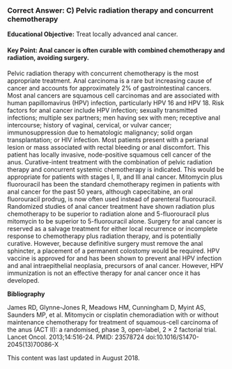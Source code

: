 
### Correct Answer: C) Pelvic radiation therapy and concurrent chemotherapy 

**Educational Objective:** Treat locally advanced anal cancer.

#### **Key Point:** Anal cancer is often curable with combined chemotherapy and radiation, avoiding surgery.

Pelvic radiation therapy with concurrent chemotherapy is the most appropriate treatment. Anal carcinoma is a rare but increasing cause of cancer and accounts for approximately 2% of gastrointestinal cancers. Most anal cancers are squamous cell carcinomas and are associated with human papillomavirus (HPV) infection, particularly HPV 16 and HPV 18. Risk factors for anal cancer include HPV infection; sexually transmitted infections; multiple sex partners; men having sex with men; receptive anal intercourse; history of vaginal, cervical, or vulvar cancer; immunosuppression due to hematologic malignancy; solid organ transplantation; or HIV infection. Most patients present with a perianal lesion or mass associated with rectal bleeding or anal discomfort. This patient has locally invasive, node-positive squamous cell cancer of the anus. Curative-intent treatment with the combination of pelvic radiation therapy and concurrent systemic chemotherapy is indicated. This would be appropriate for patients with stages I, II, and III anal cancer. Mitomycin plus fluorouracil has been the standard chemotherapy regimen in patients with anal cancer for the past 50 years, although capecitabine, an oral fluorouracil prodrug, is now often used instead of parenteral fluorouracil.
Randomized studies of anal cancer treatment have shown radiation plus chemotherapy to be superior to radiation alone and 5-fluorouracil plus mitomycin to be superior to 5-fluorouracil alone.
Surgery for anal cancer is reserved as a salvage treatment for either local recurrence or incomplete response to chemotherapy plus radiation therapy, and is potentially curative. However, because definitive surgery must remove the anal sphincter, a placement of a permanent colostomy would be required.
HPV vaccine is approved for and has been shown to prevent anal HPV infection and anal intraepithelial neoplasia, precursors of anal cancer. However, HPV immunization is not an effective therapy for anal cancer once it has developed.

**Bibliography**

James RD, Glynne-Jones R, Meadows HM, Cunningham D, Myint AS, Saunders MP, et al. Mitomycin or cisplatin chemoradiation with or without maintenance chemotherapy for treatment of squamous-cell carcinoma of the anus (ACT II): a randomised, phase 3, open-label, 2 × 2 factorial trial. Lancet Oncol. 2013;14:516-24. PMID: 23578724 doi:10.1016/S1470-2045(13)70086-X

This content was last updated in August 2018.